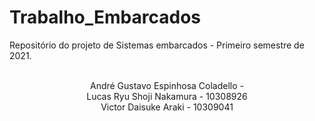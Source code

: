 # Trabalho_Embarcados
Repositório do projeto de Sistemas embarcados - Primeiro semestre de 2021. 

<p align="center">
<br/>
André Gustavo Espinhosa Coladello - 
<br/>
Lucas Ryu Shoji Nakamura - 10308926
<br/>
Victor Daisuke Araki - 10309041
</p>


